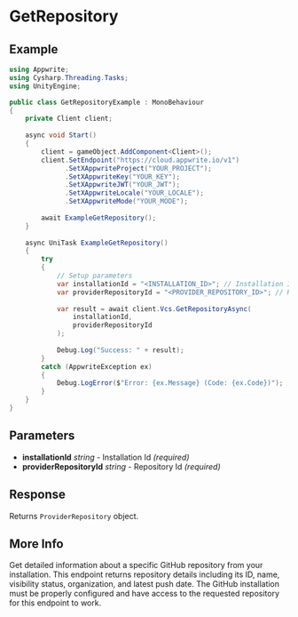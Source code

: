 # GetRepository

## Example

```csharp
using Appwrite;
using Cysharp.Threading.Tasks;
using UnityEngine;

public class GetRepositoryExample : MonoBehaviour
{
    private Client client;
    
    async void Start()
    {
        client = gameObject.AddComponent<Client>();
        client.SetEndpoint("https://cloud.appwrite.io/v1")
              .SetXAppwriteProject("YOUR_PROJECT");
              .SetXAppwriteKey("YOUR_KEY");
              .SetXAppwriteJWT("YOUR_JWT");
              .SetXAppwriteLocale("YOUR_LOCALE");
              .SetXAppwriteMode("YOUR_MODE");
        
        await ExampleGetRepository();
    }
    
    async UniTask ExampleGetRepository()
    {
        try
        {
            // Setup parameters
            var installationId = "<INSTALLATION_ID>"; // Installation Id
            var providerRepositoryId = "<PROVIDER_REPOSITORY_ID>"; // Repository Id
            
            var result = await client.Vcs.GetRepositoryAsync(
                installationId,
                providerRepositoryId
            );
            
            Debug.Log("Success: " + result);
        }
        catch (AppwriteException ex)
        {
            Debug.LogError($"Error: {ex.Message} (Code: {ex.Code})");
        }
    }
}
```

## Parameters

- **installationId** *string* - Installation Id *(required)*
- **providerRepositoryId** *string* - Repository Id *(required)*

## Response

Returns `ProviderRepository` object.
## More Info

Get detailed information about a specific GitHub repository from your installation. This endpoint returns repository details including its ID, name, visibility status, organization, and latest push date. The GitHub installation must be properly configured and have access to the requested repository for this endpoint to work.
